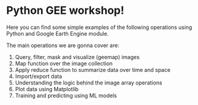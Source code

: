 # **Python GEE workshop!**

Here you can find some simple examples of the following operations using Python and Google Earth Engine module.

The main operations we are gonna cover are:



1.   Query, filter, mask and visualize (geemap) images
2.   Map function over the image collection
3.   Apply reduce function to summarize data over time and space
4.   Import/export data
5.   Understanding the logic behind the image array operations
6.   Plot data using Matplotlib
7.   Training and predicting using ML models
